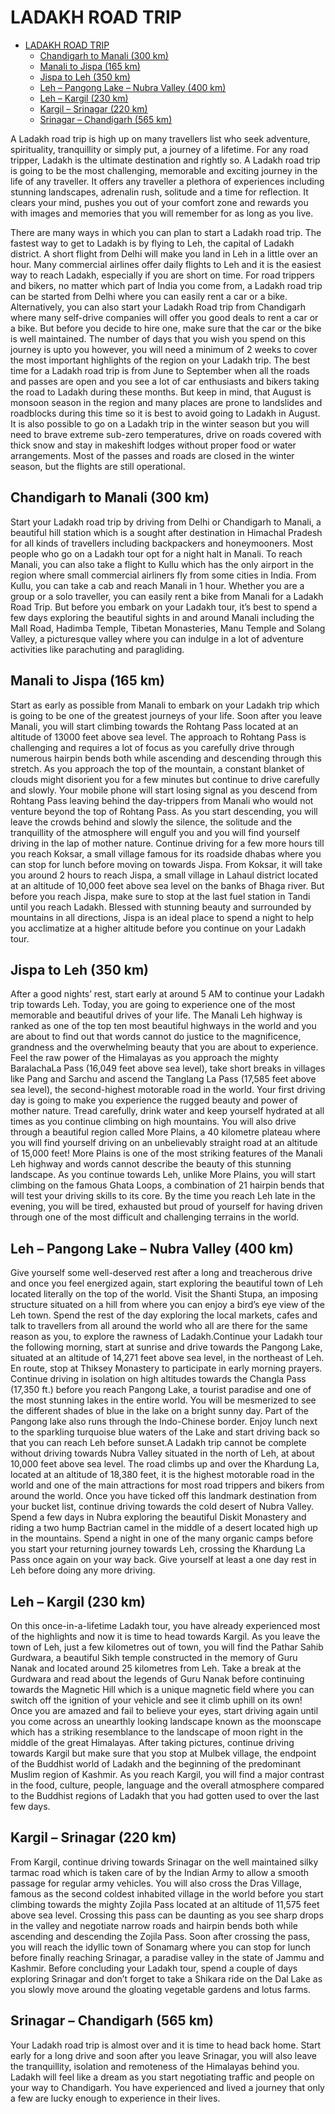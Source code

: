 # LADAKH ROAD TRIP

- [LADAKH ROAD TRIP](#ladakh-road-trip)
  - [Chandigarh to Manali (300 km)](#chandigarh-to-manali-300-km)
  - [Manali to Jispa (165 km)](#manali-to-jispa-165-km)
  - [Jispa to Leh (350 km)](#jispa-to-leh-350-km)
  - [Leh – Pangong Lake – Nubra Valley (400 km)](#leh--pangong-lake--nubra-valley-400-km)
  - [Leh – Kargil (230 km)](#leh--kargil-230-km)
  - [Kargil – Srinagar (220 km)](#kargil--srinagar-220-km)
  - [Srinagar – Chandigarh (565 km)](#srinagar--chandigarh-565-km)

A Ladakh road trip is high up on many travellers list who seek adventure, spirituality, tranquillity or simply put, a journey of a lifetime. For any road tripper, Ladakh is the ultimate destination and rightly so. A Ladakh road trip is going to be the most challenging, memorable and exciting journey in the life of any traveller. It offers any traveller a plethora of experiences including stunning landscapes, adrenalin rush, solitude and a time for reflection. It clears your mind, pushes you out of your comfort zone and rewards you with images and memories that you will remember for as long as you live.

There are many ways in which you can plan to start a Ladakh road trip. The fastest way to get to Ladakh is by flying to Leh, the capital of Ladakh district. A short flight from Delhi will make you land in Leh in a little over an hour. Many commercial airlines offer daily flights to Leh and it is the easiest way to reach Ladakh, especially if you are short on time. For road trippers and bikers, no matter which part of India you come from, a Ladakh road trip can be started from Delhi where you can easily rent a car or a bike. Alternatively, you can also start your Ladakh Road trip from Chandigarh where many self-drive companies will offer you good deals to rent a car or a bike. But before you decide to hire one, make sure that the car or the bike is well maintained. The number of days that you wish you spend on this journey is upto you however, you will need a minimum of 2 weeks to cover the most important highlights of the region on your Ladakh trip. The best time for a Ladakh road trip is from June to September when all the roads and passes are open and you see a lot of car enthusiasts and bikers taking the road to Ladakh during these months. But keep in mind, that August is monsoon season in the region and many places are prone to landslides and roadblocks during this time so it is best to avoid going to Ladakh in August. It is also possible to go on a Ladakh trip in the winter season but you will need to brave extreme sub-zero temperatures, drive on roads covered with thick snow and stay in makeshift lodges without proper food or water arrangements. Most of the passes and roads are closed in the winter season, but the flights are still operational.

## Chandigarh to Manali (300 km)

Start your Ladakh road trip by driving from Delhi or Chandigarh to Manali, a beautiful hill station which is a sought after destination in Himachal Pradesh for all kinds of travellers including backpackers and honeymooners. Most people who go on a Ladakh tour opt for a night halt in Manali. To reach Manali, you can also take a flight to Kullu which has the only airport in the region where small commercial airliners fly from some cities in India. From Kullu, you can take a cab and reach Manali in 1 hour. Whether you are a group or a solo traveller, you can easily rent a bike from Manali for a Ladakh Road Trip. But before you embark on your Ladakh tour, it’s best to spend a few days exploring the beautiful sights in and around Manali including the Mall Road, Hadimba Temple, Tibetan Monasteries, Manu Temple and Solang Valley, a picturesque valley where you can indulge in a lot of adventure activities like parachuting and paragliding.

## Manali to Jispa (165 km)

Start as early as possible from Manali to embark on your Ladakh trip which is going to be one of the greatest journeys of your life. Soon after you leave Manali, you will start climbing towards the Rohtang Pass located at an altitude of 13000 feet above sea level. The approach to Rohtang Pass is challenging and requires a lot of focus as you carefully drive through numerous hairpin bends both while ascending and descending through this stretch. As you approach the top of the mountain, a constant blanket of clouds might disorient you for a few minutes but continue to drive carefully and slowly. Your mobile phone will start losing signal as you descend from Rohtang Pass leaving behind the day-trippers from Manali who would not venture beyond the top of Rohtang Pass. As you start descending, you will leave the crowds behind and slowly the silence, the solitude and the tranquillity of the atmosphere will engulf you and you will find yourself driving in the lap of mother nature. Continue driving for a few more hours till you reach Koksar, a small village famous for its roadside dhabas where you can stop for lunch before moving on towards Jispa. From Koksar, it will take you around 2 hours to reach Jispa, a small village in Lahaul district located at an altitude of 10,000 feet above sea level on the banks of Bhaga river. But before you reach Jispa, make sure to stop at the last fuel station in Tandi until you reach Ladakh. Blessed with stunning beauty and surrounded by mountains in all directions, Jispa is an ideal place to spend a night to help you acclimatize at a higher altitude before you continue on your Ladakh tour.

## Jispa to Leh (350 km)

After a good nights’ rest, start early at around 5 AM to continue your Ladakh trip towards Leh. Today, you are going to experience one of the most memorable and beautiful drives of your life. The Manali Leh highway is ranked as one of the top ten most beautiful highways in the world and you are about to find out that words cannot do justice to the magnificence, grandness and the overwhelming beauty that you are about to experience. Feel the raw power of the Himalayas as you approach the mighty BaralachaLa Pass (16,049 feet above sea level), take short breaks in villages like Pang and Sarchu and ascend the Tanglang La Pass (17,585 feet above sea level), the second-highest motorable road in the world. Your first driving day is going to make you experience the rugged beauty and power of mother nature. Tread carefully, drink water and keep yourself hydrated at all times as you continue climbing on high mountains. You will also drive through a beautiful region called More Plains, a 40 kilometre plateau where you will find yourself driving on an unbelievably straight road at an altitude of 15,000 feet! More Plains is one of the most striking features of the Manali Leh highway and words cannot describe the beauty of this stunning landscape. As you continue towards Leh, unlike More Plains, you will start climbing on the famous Ghata Loops, a combination of 21 hairpin bends that will test your driving skills to its core. By the time you reach Leh late in the evening, you will be tired, exhausted but proud of yourself for having driven through one of the most difficult and challenging terrains in the world.

## Leh – Pangong Lake – Nubra Valley (400 km)

Give yourself some well-deserved rest after a long and treacherous drive and once you feel energized again, start exploring the beautiful town of Leh located literally on the top of the world. Visit the Shanti Stupa, an imposing structure situated on a hill from where you can enjoy a bird’s eye view of the Leh town. Spend the rest of the day exploring the local markets, cafes and talk to travellers from all around the world who all are there for the same reason as you, to explore the rawness of Ladakh.Continue your Ladakh tour the following morning, start at sunrise and drive towards the Pangong Lake, situated at an altitude of 14,271 feet above sea level, in the northeast of Leh. En route, stop at Thiksey Monastery to participate in early morning prayers. Continue driving in isolation on high altitudes towards the Changla Pass (17,350 ft.) before you reach Pangong Lake, a tourist paradise and one of the most stunning lakes in the entire world. You will be mesmerized to see the different shades of blue in the lake on a bright sunny day. Part of the Pangong lake also runs through the Indo-Chinese border. Enjoy lunch next to the sparkling turquoise blue waters of the Lake and start driving back so that you can reach Leh before sunset.A Ladakh trip cannot be complete without driving towards Nubra Valley situated in the north of Leh, at about 10,000 feet above sea level. The road climbs up and over the Khardung La, located at an altitude of 18,380 feet, it is the highest motorable road in the world and one of the main attractions for most road trippers and bikers from around the world. Once you have ticked off this landmark destination from your bucket list, continue driving towards the cold desert of Nubra Valley. Spend a few days in Nubra exploring the beautiful Diskit Monastery and riding a two hump Bactrian camel in the middle of a desert located high up in the mountains. Spend a night in one of the many organic camps before you start your returning journey towards Leh, crossing the Khardung La Pass once again on your way back. Give yourself at least a one day rest in Leh before doing any more driving.

## Leh – Kargil (230 km)

On this once-in-a-lifetime Ladakh tour, you have already experienced most of the highlights and now it is time to head towards Kargil. As you leave the town of Leh, just a few kilometres out of town, you will find the Pathar Sahib Gurdwara, a beautiful Sikh temple constructed in the memory of Guru Nanak and located around 25 kilometres from Leh. Take a break at the Gurdwara and read about the legends of Guru Nanak before continuing towards the Magnetic Hill which is a unique magnetic field where you can switch off the ignition of your vehicle and see it climb uphill on its own! Once you are amazed and fail to believe your eyes, start driving again until you come across an unearthly looking landscape known as the moonscape which has a striking resemblance to the landscape of moon right in the middle of the great Himalayas. After taking pictures, continue driving towards Kargil but make sure that you stop at Mulbek village, the endpoint of the Buddhist world of Ladakh and the beginning of the predominant Muslim region of Kashmir. As you reach Kargil, you will find a major contrast in the food, culture, people, language and the overall atmosphere compared to the Buddhist regions of Ladakh that you had gotten used to over the last few days.

## Kargil – Srinagar (220 km)

From Kargil, continue driving towards Srinagar on the well maintained silky tarmac road which is taken care of by the Indian Army to allow a smooth passage for regular army vehicles. You will also cross the Dras Village, famous as the second coldest inhabited village in the world before you start climbing towards the mighty Zojila Pass located at an altitude of 11,575 feet above sea level. Crossing this pass can be daunting as you see sharp drops in the valley and negotiate narrow roads and hairpin bends both while ascending and descending the Zojila Pass. Soon after crossing the pass, you will reach the idyllic town of Sonamarg where you can stop for lunch before finally reaching Srinagar, a paradise valley in the state of Jammu and Kashmir. Before concluding your Ladakh tour, spend a couple of days exploring Srinagar and don’t forget to take a Shikara ride on the Dal Lake as you slowly move around the gloating vegetable gardens and lotus farms.

## Srinagar – Chandigarh (565 km)

Your Ladakh road trip is almost over and it is time to head back home. Start early for a long drive and soon after you leave Srinagar, you will also leave the tranquillity, isolation and remoteness of the Himalayas behind you. Ladakh will feel like a dream as you start negotiating traffic and people on your way to Chandigarh. You have experienced and lived a journey that only a few are lucky enough to experience in their lives.
